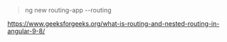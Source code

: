 >ng new routing-app --routing

https://www.geeksforgeeks.org/what-is-routing-and-nested-routing-in-angular-9-8/
